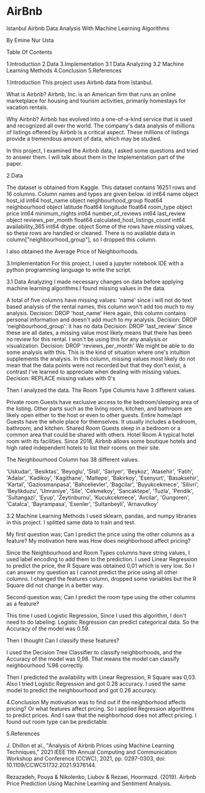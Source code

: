 # AirBnb



Istanbul Airbnb Data Analysis With Machine Learning Algorithms 




























By Emine Nur Usta

Table Of Contents

1.Introduction
2.Data
3.Implementation
	3.1 Data Analyzing
	3.2 Machine Learning Methods
4.Conclusion
5.References





















1.Introduction
This project uses Airbnb data from Istanbul.

What is Airbnb?
Airbnb, Inc. is an American firm that runs an online marketplace for housing and tourism activities, primarily homestays for vacation rentals.


Why Airbnb?
Airbnb has evolved into a one-of-a-kind service that is used and recognized all over the world. The company's data analysis of millions of listings offered by Airbnb is a critical aspect. These millions of listings provide a tremendous amount of data, which may be studied.

In this project, I examined the Airbnb data, I asked some questions and tried to answer them. I will talk about them in the Implementation part of the paper.



2.Data

The dataset is obtained from Kaggle.  This dataset contains 16251 rows and 16 columns. Column names and types are given below.
id                                  int64
name                               object
host_id                             int64
host_name                          object
neighbourhood_group               float64
neighbourhood                      object
latitude                          float64
longitude                         float64
room_type                          object
price                               int64
minimum_nights                      int64
number_of_reviews                   int64
last_review                        object
reviews_per_month                 float64
calculated_host_listings_count      int64
availability_365                    int64
dtype: object
Some of the rows have missing values, so these rows are handled or cleaned. There is no available data in column["neighbourhood_group"], so I dropped this column.

I also obtained the Average Price of Neighborhoods.


3.Implementation
For this project, I used a jupyter notebook IDE with a python programming language to write the script. 

3.1 Data Analyzing
I made necessary changes on data before applying machine learning algorithms.I found missing values in the data.


A total of five columns have missing values:
'name' since i will not do text based analysis of the rental names, this column won't add too much to my analysis. Decision: DROP
'host_name' Here again, this column contains personal information and doesn't add much to my analysis. Decision: DROP 
'neighbourhood_group': it has no data Decision: DROP 
'last_review' Since these are all dates, a missing value most likely means that there has been no review for this rental. I won't be using this for any analysis or visualization. Decision: DROP 
'reviews_per_month' We might be able to do some analysis with this. This is the kind of situation where one's intuition supplements the analysis. In this column, missing values most likely do not mean that the data points were not recorded but that they don't exist, a contrast I've learned to appreciate when dealing with missing values. Decision: REPLACE missing values with 0's

Then I analyzed the data. The Room Type Columns have 3 different values.

Private room
Guests have exclusive access to the bedroom/sleeping area of the listing. Other parts such as the living room, kitchen, and bathroom are likely open either to the host or even to other guests.
Entire home/apt
Guests have the whole place for themselves. It usually includes a bedroom, bathroom, and kitchen.
Shared Room
Guests sleep in a bedroom or a common area that could be shared with others.
Hotel Room
A typical hotel room with its facilities. Since 2018, Airbnb allows some boutique hotels and high rated independent hotels to list their rooms on their site.


The Neighbourhood Column has 38 different values.

'Uskudar', 'Besiktas', 'Beyoglu', 'Sisli', 'Sariyer', 'Beykoz',
       'Atasehir', 'Fatih', 'Adalar', 'Kadikoy', 'Kagithane', 'Maltepe',
       'Bakirkoy', 'Esenyurt', 'Basaksehir', 'Kartal', 'Gaziosmanpasa',
       'Bahcelievler', 'Bagcilar', 'Buyukcekmece', 'Silivri',
       'Beylikduzu', 'Umraniye', 'Sile', 'Cekmekoy', 'Sancaktepe',
       'Tuzla', 'Pendik', 'Sultangazi', 'Eyup', 'Zeytinburnu',
       'Kucukcekmece', 'Avcilar', 'Gungoren', 'Catalca', 'Bayrampasa',
       'Esenler', 'Sultanbeyli', 'Arnavutkoy'

3.2 Machine Learning Methods
I used sklearn, pandas, and numpy libraries in this project. I splitted same data to train and test. 

My first question was; Can I predict the price using the other columns as a feature? My motivation here was How does neighborhood affect pricing?

Since the Neighbourhood and Room Types columns have string values, I used label encoding to add them to the prediction. I used Linear Regression to predict the price, the R Square was obtained 0,01 which is very low. So I can answer my question as I cannot predict the price using all other columns. I changed the features column, dropped some variables but the R Square did not change in a better way.

Second question was; Can I predict the room type using the other columns as a feature?

This time I used Logistic Regression, Since I used this algorithm, I don't need to do labeling.
Logistic Regression can predict categorical data. So the Accuracy of the model was 0.59.

Then I thought Can I classify these features?

I used the Decision Tree Classifier to classify neighborhoods, and the Accuracy of the model was 0,98. That means the model can classify neighbourhood %98 correctly.

Then I predicted the availability with Linear Regression, R Square was 0,03. Also I tried Logistic Regression and got 0.28 accuracy. I used the same model to predict the neighbourhood and  got 0.26 accuracy.


4.Conclusion
My motivation was to find out  if the neighborhood affects pricing? Or what features affect prcing. So I applied Regression algorithms to predict prices. And I saw that the neighborhood does not affect pricing. I found out room type can be predictable.

5.References

J. Dhillon et al., "Analysis of Airbnb Prices using Machine Learning Techniques," 2021 IEEE 11th Annual Computing and Communication Workshop and Conference (CCWC), 2021, pp. 0297-0303, doi: 10.1109/CCWC51732.2021.9376144.

Rezazadeh, Pouya & Nikolenko, Liubov & Rezaei, Hoormazd. (2019). Airbnb Price Prediction Using Machine Learning and Sentiment Analysis. 
